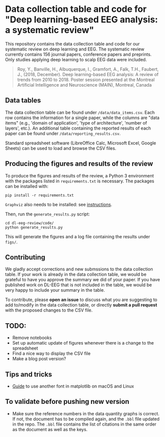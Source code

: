 # Data collection table and code for "Deep learning-based EEG analysis: a systematic review"

This repository contains the data collection table and code for our systematic review on deep learning and EEG.
The systematic review currently contains 156 journal papers, conference papers and preprints.
Only studies applying deep learning to scalp EEG data were included.

> Roy, Y., Banville, H., Albuquerque, I., Gramfort, A., Falk, T.H., Faubert, J., (2018, December). Deep learning-based EEG analysis: A review of trends from 2010 to 2018. Poster session presented at the Montreal Artificial Intelligence and Neuroscience (MAIN), Montreal, Canada


## Data tables

The data collection table can be found under `/data/data_items.csv`. Each row contains the information for a single paper, while the columns are "data items" (e.g., 'domain of application', 'type of architecture', 'number of layers', etc.). An additional table containing the reported results of each paper can be found under `/data/reporting_results.csv`.

Standard spreadsheet software (LibreOffice Calc, Microsoft Excel, Google Sheets) can be used to load and browse the CSV files.

## Producing the figures and results of the review

To produce the figures and results of the review, a Python 3 environment with the packages listed in `requirements.txt` is necessary.
The packages can be installed with:

```
pip install -r requirements.txt
```

`Graphviz` also needs to be installed: see [instructions](https://www.graphviz.org/download/).

Then, run the `generate_results.py` script:

```
cd dl-eeg-review/code/
python generate_results.py
```

This will generate the figures and a log file containing the results under `figs/`.
 
## Contributing

We gladly accept corrections and new submssions to the data collection table. If your work is already in the data collection table, we would be grateful to have you approve the summary we did of your paper. If you have published work on DL-EEG that is not included in the table, we would be very happy to include your summary in the table.

To contribute, please **open an issue** to discuss what you are suggesting to add to/modify in the data collection table, or directly **submit a pull request** with the proposed changes to the CSV file.

## TODO:
- Remove notebooks
- Set up automatic update of figures whenever there is a change to the spreadsheet
- Find a nice way to display the CSV file
- Make a blog post version?

## Tips and tricks
* [Guide](https://scentellegher.github.io/visualization/2018/05/02/custom-fonts-matplotlib.html) to use another font in matplotlib on macOS and Linux

## To validate before pushing new version
* Make sure the reference numbers in the data quantity graphs is correct. If not, the document has to be compiled again, and the `.bbl` file updated in the repo. The `.bbl` file contains the list of citations in the same order as the document as well as the keys.